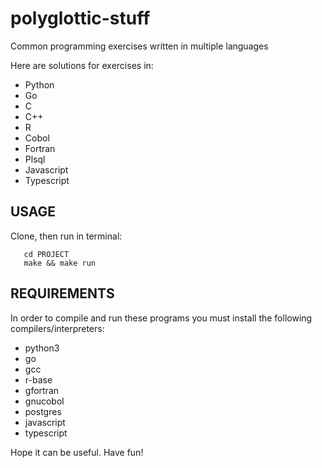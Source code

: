 # polyglottic-stuff
Common programming exercises written in multiple languages

Here are solutions for exercises in:
- Python
- Go
- C
- C++
- R
- Cobol
- Fortran
- Plsql
- Javascript
- Typescript

USAGE
-----
Clone, then run in terminal:
```shell
   cd PROJECT
   make && make run
```

REQUIREMENTS
------------
In order to compile and run these programs you must install the following compilers/interpreters:
- python3
- go
- gcc
- r-base
- gfortran
- gnucobol
- postgres
- javascript
- typescript

Hope it can be useful. Have fun!

